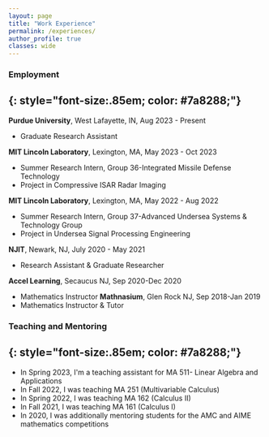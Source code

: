 ```yaml
---
layout: page
title: "Work Experience"
permalink: /experiences/
author_profile: true
classes: wide
---
```


### Employment
{: style="font-size:.85em; color: #7a8288;"}
---

 **Purdue University**, West Lafayette, IN, Aug 2023 - Present
  * Graduate Research Assistant
    
**MIT Lincoln Laboratory**, Lexington, MA,  May 2023 - Oct 2023
  * Summer Research Intern, Group 36-Integrated Missile Defense Technology 
  * Project in Compressive ISAR Radar Imaging
    
**MIT Lincoln Laboratory**, Lexington, MA,  May 2022 - Aug 2022
  * Summer Research Intern, Group 37-Advanced Undersea Systems & Technology Group 
  * Project in Undersea Signal Processing Engineering
    
**NJIT**, Newark, NJ, July 2020 - May 2021
  * Research Assistant & Graduate Researcher
    
**Accel Learning**, Secaucus NJ, Sep 2020-Dec 2020
  * Mathematics Instructor
**Mathnasium**, Glen Rock NJ, Sep 2018-Jan 2019
  * Mathematics Instructor & Tutor


### Teaching and Mentoring
{: style="font-size:.85em; color: #7a8288;"}
---

* In Spring 2023, I'm a teaching assistant for MA 511- Linear Algebra and Applications
* In Fall 2022, I was teaching MA 251 (Multivariable Calculus)
* In Spring 2022, I was teaching MA 162 (Calculus II)
* In Fall 2021, I was teaching MA 161 (Calculus I)
* In 2020, I was additionally mentoring students for the AMC and AIME mathematics competitions




